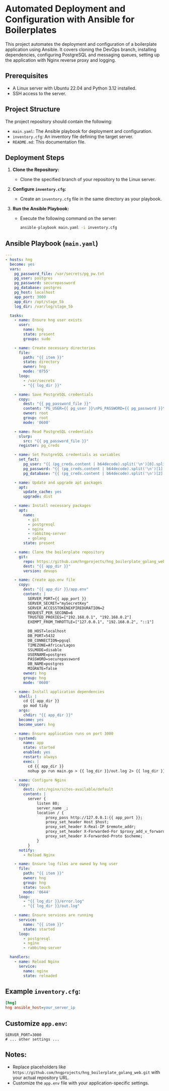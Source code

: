 # Automated Deployment and Configuration with Ansible for Boilerplates

This project automates the deployment and configuration of a boilerplate application using Ansible. It covers cloning the DevOps branch, installing dependencies, configuring PostgreSQL and messaging queues, setting up the application with Nginx reverse proxy and logging.

## Prerequisites

* A Linux server with Ubuntu 22.04 and Python 3.12 installed.
* SSH access to the server.

## Project Structure

The project repository should contain the following:

* `main.yaml`: The Ansible playbook for deployment and configuration.
* `inventory.cfg`: An inventory file defining the target server.
* `README.md`: This documentation file.

## Deployment Steps

1. **Clone the Repository:**
   - Clone the specified branch of your repository to the Linux server.

2. **Configure `inventory.cfg`:**
   - Create an `inventory.cfg` file in the same directory as your playbook.

3. **Run the Ansible Playbook:**
   - Execute the following command on the server:
     ```bash
     ansible-playbook main.yaml -i inventory.cfg
     ```

## Ansible Playbook (`main.yaml`)

```yaml
---
- hosts: hng
  become: yes
  vars:
    pg_password_file: /var/secrets/pg_pw.txt
    pg_user: postgres
    pg_password: securepassword
    pg_database: postgres
    pg_host: localhost
    app_port: 3000
    app_dir: /opt/stage_5b
    log_dir: /var/log/stage_5b

  tasks:
    - name: Ensure hng user exists
      user:
        name: hng
        state: present
        groups: sudo

    - name: Create necessary directories
      file:
        path: "{{ item }}"
        state: directory
        owner: hng
        mode: '0755'
      loop:
        - /var/secrets
        - "{{ log_dir }}"

    - name: Save PostgreSQL credentials
      copy:
        dest: "{{ pg_password_file }}"
        content: "PG_USER={{ pg_user }}\nPG_PASSWORD={{ pg_password }}\nPG_DATABASE={{ pg_database }}\n"
        owner: root
        group: root
        mode: '0600'

    - name: Read PostgreSQL credentials
      slurp:
        src: "{{ pg_password_file }}"
      register: pg_creds

    - name: Set PostgreSQL credentials as variables
      set_fact:
        pg_user: "{{ (pg_creds.content | b64decode).split('\n')[0].split('=')[1] }}"
        pg_password: "{{ (pg_creds.content | b64decode).split('\n')[1].split('=')[1] }}"
        pg_database: "{{ (pg_creds.content | b64decode).split('\n')[2].split('=')[1] }}"

    - name: Update and upgrade apt packages
      apt:
        update_cache: yes
        upgrade: dist

    - name: Install necessary packages
      apt:
        name:
          - git
          - postgresql
          - nginx
          - rabbitmq-server
          - golang
        state: present

    - name: Clone the boilerplate repository
      git:
        repo: https://github.com/hngprojects/hng_boilerplate_golang_web.git
        dest: "{{ app_dir }}"
        version: devops

    - name: Create app.env file
      copy:
        dest: "{{ app_dir }}/app.env"
        content: |
          SERVER_PORT={{ app_port }}
          SERVER_SECRET="mySecretKey"
          SERVER_ACCESSTOKENEXPIREDURATION=2
          REQUEST_PER_SECOND=6
          TRUSTED_PROXIES=["192.168.0.1", "192.168.0.2"]
          EXEMPT_FROM_THROTTLE=["127.0.0.1", "192.168.0.2", "::1"]

          DB_HOST=localhost
          DB_PORT=5432
          DB_CONNECTION=pgsql
          TIMEZONE=Africa/Lagos
          SSLMODE=disable
          USERNAME=postgres
          PASSWORD=securepassword
          DB_NAME=postgres
          MIGRATE=false
        owner: hng
        group: hng
        mode: '0600'

    - name: Install application dependencies
      shell: |
        cd {{ app_dir }}
        go mod tidy
      args:
        chdir: "{{ app_dir }}"
      become: yes
      become_user: hng

    - name: Ensure application runs on port 3000
      systemd:
        name: app
        state: started
        enabled: yes
        restart: always
        exec: |
          cd {{ app_dir }}
          nohup go run main.go > {{ log_dir }}/out.log 2> {{ log_dir }}/error.log &

    - name: Configure Nginx
      copy:
        dest: /etc/nginx/sites-available/default
        content: |
          server {
              listen 80;
              server_name _;
              location / {
                  proxy_pass http://127.0.0.1:{{ app_port }};
                  proxy_set_header Host $host;
                  proxy_set_header X-Real-IP $remote_addr;
                  proxy_set_header X-Forwarded-For $proxy_add_x_forwarded_for;
                  proxy_set_header X-Forwarded-Proto $scheme;
              }
          }
      notify:
        - Reload Nginx

    - name: Ensure log files are owned by hng user
      file:
        path: "{{ item }}"
        owner: hng
        group: hng
        state: touch
        mode: '0644'
      loop:
        - "{{ log_dir }}/error.log"
        - "{{ log_dir }}/out.log"

    - name: Ensure services are running
      service:
        name: "{{ item }}"
        state: started
      loop:
        - postgresql
        - nginx
        - rabbitmq-server

  handlers:
    - name: Reload Nginx
      service:
        name: nginx
        state: reloaded

```

## Example `inventory.cfg`:

```ini
[hng]
hng ansible_host=your_server_ip
```

## Customize `app.env`:

```
SERVER_PORT=3000
# ... other settings ...
```

## Notes:

* Replace placeholders like `https://github.com/hngprojects/hng_boilerplate_golang_web.git` with your actual repository URL.
* Customize the `app.env` file with your application-specific settings.
